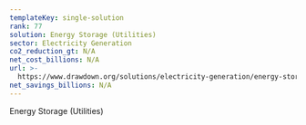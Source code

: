 ```yaml
---
templateKey: single-solution
rank: 77
solution: Energy Storage (Utilities)
sector: Electricity Generation
co2_reduction_gt: N/A
net_cost_billions: N/A
url: >-
  https://www.drawdown.org/solutions/electricity-generation/energy-storage-utilities
net_savings_billions: N/A
---
```


Energy Storage (Utilities)